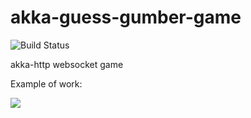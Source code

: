 # akka-guess-gumber-game
![Build Status](https://circleci.com/gh/aphoristicartist/akka-guess-gumber-game.png?style=shield&circle-token=23d6a3b088b0a7278a06359ea6bfb9acc9aadc4d)

akka-http websocket game


Example of work:

![](https://i.imgur.com/d9ICCJk.gif)
